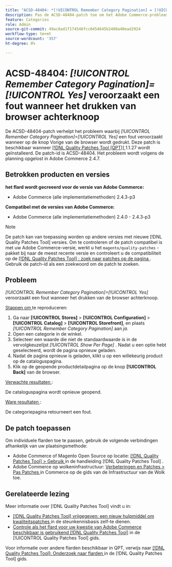 ```yaml
---
title: "ACSD-48404: *[!UICONTROL Remember Category Pagination] = [!UICONTROL Yes]* veroorzaakt fout wanneer het drukken van browser achterknoop"
description: Pas de ACSD-48404-patch toe om het Adobe Commerce-probleem op te lossen, waarbij *[!UICONTROL Remember Category Pagination] = [!UICONTROL Yes]* een fout veroorzaakt wanneer op de knop Vorige van de browser wordt gedrukt.
feature: Categories
role: Admin
source-git-commit: 49ac8ad1f174546fcc0454645b2480a40ead2924
workflow-type: tm+mt
source-wordcount: '357'
ht-degree: 0%

---
```


# ACSD-48404: *[!UICONTROL Remember Category Pagination]=[!UICONTROL Yes]* veroorzaakt een fout wanneer het drukken van browser achterknoop

De ACSD-48404-patch verhelpt het probleem waarbij *[!UICONTROL Remember Category Pagination]=[!UICONTROL Yes]* een fout veroorzaakt wanneer op de knop Vorige van de browser wordt gedrukt. Deze patch is beschikbaar wanneer [[!DNL Quality Patches Tool (QPT)] ](https://experienceleague.adobe.com/en/docs/commerce-knowledge-base/kb/announcements/commerce-announcements/magento-quality-patches-released-new-tool-to-self-serve-quality-patches) 1.1.27 wordt geïnstalleerd. De patch-id is ACSD-48404. Het probleem wordt volgens de planning opgelost in Adobe Commerce 2.4.7.

## Betrokken producten en versies

**het flard wordt gecreeerd voor de versie van Adobe Commerce:**

* Adobe Commerce (alle implementatiemethoden) 2.4.3-p3

**Compatibel met de versies van Adobe Commerce:**

* Adobe Commerce (alle implementatiemethoden) 2.4.0 - 2.4.3-p3

>[!NOTE]
>
>De patch kan van toepassing worden op andere versies met nieuwe [!DNL Quality Patches Tool] versies. Om te controleren of de patch compatibel is met uw Adobe Commerce-versie, werkt u het `magento/quality-patches` -pakket bij naar de meest recente versie en controleert u de compatibiliteit op de [[!DNL Quality Patches Tool] : zoek naar patches op de pagina ](https://experienceleague.adobe.com/tools/commerce-quality-patches/index.html) . Gebruik de patch-id als een zoekwoord om de patch te zoeken.

## Probleem

*[!UICONTROL Remember Category Pagination]=[!UICONTROL Yes]* veroorzaakt een fout wanneer het drukken van de browser achterknoop.


<u> Stappen om </u> te reproduceren:

1. Ga naar **[!UICONTROL Stores]** > **[!UICONTROL Configuration]** > **[!UICONTROL Catalog]** > **[!UICONTROL Storefront]**, en plaats *[!UICONTROL Remember Category Pagination]* aan *ja*.
1. Open een categorie in de winkel.
1. Selecteer een waarde die niet de standaardwaarde is in de vervolgkeuzelijst *[!UICONTROL Show Per Page]* . Nadat u een optie hebt geselecteerd, wordt de pagina opnieuw geladen.
1. Nadat de pagina opnieuw is geladen, klikt u op een willekeurig product op de cataloguspagina.
1. Klik op de geopende productdetailpagina op de knop **[!UICONTROL Back]** van de browser.

<u> Verwachte resultaten </u>:

De cataloguspagina wordt opnieuw geopend.

<u> Ware resultaten </u>:

De categoriepagina retourneert een fout.

## De patch toepassen

Om individuele flarden toe te passen, gebruik de volgende verbindingen afhankelijk van uw plaatsingsmethode:

* Adobe Commerce of Magento Open Source op locatie: [[!DNL Quality Patches Tool]  > Gebruik ](https://experienceleague.adobe.com/docs/commerce-operations/tools/quality-patches-tool/usage.html) in de handleiding [!DNL Quality Patches Tool] .
* Adobe Commerce op wolkeninfrastructuur: [ Verbeteringen en Patches > Pas Patches ](https://experienceleague.adobe.com/docs/commerce-cloud-service/user-guide/develop/upgrade/apply-patches.html) in Commerce op de gids van de Infrastructuur van de Wolk toe.

## Gerelateerde lezing

Meer informatie over [!DNL Quality Patches Tool] vindt u in:

* [[!DNL Quality Patches Tool]  vrijgegeven: een nieuw hulpmiddel om kwaliteitspatches ](https://experienceleague.adobe.com/en/docs/commerce-knowledge-base/kb/announcements/commerce-announcements/magento-quality-patches-released-new-tool-to-self-serve-quality-patches) in de steunkennisbasis zelf-te dienen.
* [ Controle als het flard voor uw kwestie van Adobe Commerce beschikbaar is gebruikend  [!DNL Quality Patches Tool]](/help/tools/quality-patches-tool/patches-available-in-qpt/check-patch-for-magento-issue-with-magento-quality-patches.md) in de [!UICONTROL Quality Patches Tool] gids.


Voor informatie over andere flarden beschikbaar in QPT, verwijs naar [[!DNL Quality Patches Tool]: Onderzoek naar flarden ](https://experienceleague.adobe.com/tools/commerce-quality-patches/index.html) in de [!DNL Quality Patches Tool] gids.
